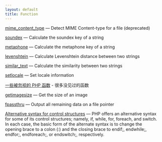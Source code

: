 ```yaml
---
layout: default
title: Function
---
```


[mime_content_type](http://php.net/manual/en/function.mime-content-type.php) — Detect MIME Content-type for a file (deprecated)

[soundex](http://www.php.net/manual/en/function.soundex.php) — Calculate the soundex key of a string

[metaphone](http://www.php.net/manual/en/function.metaphone.php) — Calculate the metaphone key of a string

[levenshtein](http://www.php.net/manual/en/function.levenshtein.php) — Calculate Levenshtein distance between two strings

[similar_text](http://www.php.net/manual/en/function.similar-text.php) — Calculate the similarity between two strings

[setlocale](http://www.php.net/manual/en/function.setlocale.php) — Set locale information

[一些被忽视的 PHP 函数](http://www.gracecode.com/archives/3013/) - 很多没见过的函数

[getimagesize](http://php.net/manual/en/function.getimagesize.php) — Get the size of an image

[fpassthru](http://php.net/manual/en/function.fpassthru.php) — Output all remaining data on a file pointer

[Alternative syntax for control structures](http://php.net/manual/en/control-structures.alternative-syntax.php) — PHP offers an alternative syntax for some of its control structures; namely, if, while, for, foreach, and switch. In each case, the basic form of the alternate syntax is to change the opening brace to a colon (:) and the closing brace to endif;, endwhile;, endfor;, endforeach;, or endswitch;, respectively.
